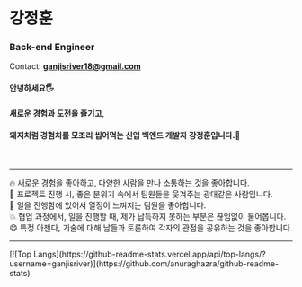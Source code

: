 
  
# 강정훈

### Back-end Engineer
  Contact: <b>ganjisriver18@gmail.com</b>
#### 안녕하세요🖐
#### 새로운 경험과 도전을 즐기고,
#### 돼지처럼 경험치를 모조리 씹어먹는 신입 백엔드 개발자 강정훈입니다.🐷
  <br>
  <hr>
  
🔥 새로운 경험을 좋아하고, 다양한 사람을 만나 소통하는 것을 좋아합니다.<br>
🤡 프로젝트 진행 시, 좋은 분위기 속에서 팀원들을 웃겨주는 광대같은 사람입니다.
<br>
🌈 일을 진행함에 있어서 열정이 느껴지는 팀원을 좋아합니다.
<br>
💥 협업 과정에서, 일을 진행할 때, 제가 납득하지 못하는 부분은 끊임없이 물어봅니다.
<br>
😋 특정 아젠다, 기술에 대해 남들과 토론하여 각자의 관점을 공유하는 것을 좋아합니다.
  <br>
  <hr>
[![Top Langs](https://github-readme-stats.vercel.app/api/top-langs/?username=ganjisriver)](https://github.com/anuraghazra/github-readme-stats)


<!--
**ganjisriver/ganjisriver** is a ✨ _special_ ✨ repository because its `README.md` (this file) appears on your GitHub profile.

Here are some ideas to get you started:

- 🔭 I’m currently working on ...
- 🌱 I’m currently learning ...
- 👯 I’m looking to collaborate on ...
- 🤔 I’m looking for help with ...
- 💬 Ask me about ...
- 📫 How to reach me: ...
- 😄 Pronouns: ...
- ⚡ Fun fact: ...
-->

